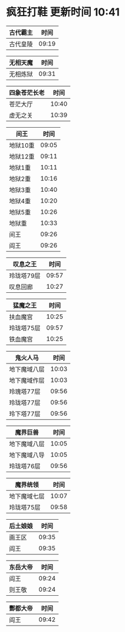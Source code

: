 # 疯狂打鞋 更新时间 10:41

| 古代霸主   | 时间    |
|--------|-------|
| 古代皇陵 | 09:19 |

| 无相天魔   | 时间    |
|--------|-------|
| 无相炼狱 | 09:31 |

| 四象苍茫长老   | 时间    |
|--------|-------|
| 苍茫大厅 | 10:40 |
| 虚无之关 | 10:39 |

| 间王   | 时间    |
|--------|-------|
| 地狱10重 | 09:05 |
| 地狱12重 | 09:11 |
| 地狱1重 | 10:11 |
| 地狱2重 | 10:16 |
| 地狱3重 | 10:40 |
| 地狱4重 | 10:20 |
| 地狱5重 | 10:26 |
| 地狱重 | 10:33 |
| 间王 | 09:26 |
| 阎王 | 09:26 |

| 叹息之王   | 时间    |
|--------|-------|
| 玲珑塔79层 | 09:57 |
| 叹息回廊 | 10:27 |

| 猛魔之王   | 时间    |
|--------|-------|
| 扶血魔宫 | 10:25 |
| 玲珑塔75层 | 09:57 |
| 铁血魔宫 | 10:25 |

| 鬼火人马   | 时间    |
|--------|-------|
| 地下魔域八层 | 10:03 |
| 地下魔域作层 | 10:03 |
| 玲瑰塔77层 | 09:56 |
| 玲珑塔77层 | 09:56 |
| 玲下塔77层 | 09:56 |

| 魔界巨兽   | 时间    |
|--------|-------|
| 地下魔域八层 | 10:05 |
| 地下魔域八导 | 10:05 |
| 玲珑塔76层 | 09:56 |

| 魔界统领   | 时间    |
|--------|-------|
| 地下魔域七层 | 10:07 |
| 玲珑塔75层 | 09:58 |

| 后土娘娘   | 时间    |
|--------|-------|
| 画王区 | 09:35 |
| 阎王 | 09:35 |

| 东岳大帝   | 时间    |
|--------|-------|
| 阎王 | 09:24 |
| 则王敬 | 09:24 |

| 酆都大帝   | 时间    |
|--------|-------|
| 阎王 | 09:42 |